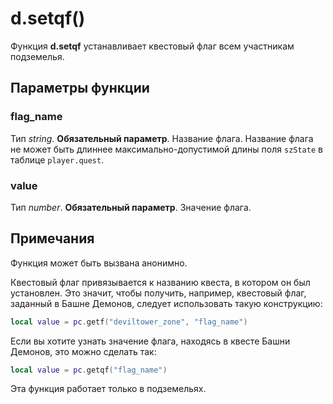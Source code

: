 # d.setqf()
Функция **d.setqf** устанавливает квестовый флаг всем участникам подземелья.

## Параметры функции
### flag_name
Тип *string*. **Обязательный параметр**. Название флага. Название флага не может быть длиннее максимально-допустимой длины поля `szState` в таблице `player.quest`.

### value
Тип *number*. **Обязательный параметр**. Значение флага.

## Примечания
Функция может быть вызвана анонимно.

Квестовый флаг привязывается к названию квеста, в котором он был установлен. Это значит, чтобы получить, например, квестовый флаг, заданный в Башне Демонов, следует использовать такую конструкцию:

````lua
local value = pc.getf("deviltower_zone", "flag_name")
````

Если вы хотите узнать значение флага, находясь в квесте Башни Демонов, это можно сделать так:

````lua
local value = pc.getqf("flag_name")
````

Эта функция работает только в подземельях.